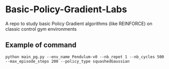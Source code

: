 # Basic-Policy-Gradient-Labs

A repo to study basic Policy Gradient algorithms (like REINFORCE) on classic control gym environments

## Example of command

```
python main_pg.py --env_name Pendulum-v0 --nb_repet 1 --nb_cycles 500 --max_episode_steps 200 --policy_type squashedGaussian
```
